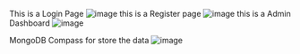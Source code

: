 This is a Login Page
![image](https://github.com/sahebkumar3155/login_system/assets/113451461/1e1d1172-3291-4f98-9fa9-b2ad45acaa0b)
this is a Register page
![image](https://github.com/sahebkumar3155/login_system/assets/113451461/b9c89837-f36d-4df0-90b6-7ba9a701a6e6)
this is a Admin Dashboard
![image](https://github.com/sahebkumar3155/login_system/assets/113451461/9e8991c8-036f-41e1-a4bb-1bf8933ff9a2)

MongoDB Compass for store the data
![image](https://github.com/sahebkumar3155/login_system/assets/113451461/662e5021-9763-4dd9-90a6-aa30c89810b4)
